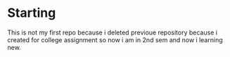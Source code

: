 # Starting
This is not my first repo because i deleted previoue repository because i created for college assignment so now i am in 2nd sem and now i learning new.
